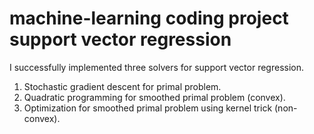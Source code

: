 machine-learning coding project
support vector regression
================

I successfully implemented three solvers for support vector regression.

1. Stochastic gradient descent for primal problem.
2. Quadratic programming for smoothed primal problem (convex).
3. Optimization for smoothed primal problem using kernel trick (non-convex).
